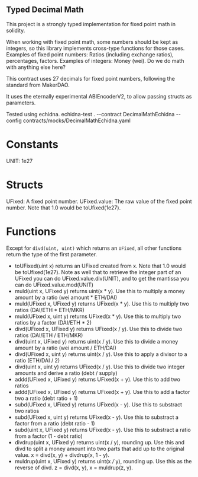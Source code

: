 ## Typed Decimal Math

This project is a strongly typed implementation for fixed point math in solidity.

When working with fixed point math, some numbers should be kept as integers, so this library implements cross-type functions for those cases.
Examples of fixed point numbers: Ratios (including exchange ratios), percentages, factors.
Examples of integers: Money (wei). Do we do math with anything else here?

This contract uses 27 decimals for fixed point numbers, following the standard from MakerDAO.

It uses the eternally experimental ABIEncoderV2, to allow passing structs as parameters.

Tested using echidna.
echidna-test . --contract DecimalMathEchidna --config contracts/mocks/DecimalMathEchidna.yaml

# Constants
UNIT: 1e27

# Structs
UFixed: A fixed point number.
UFixed.value: The raw value of the fixed point number. Note that 1.0 would be toUfixed(1e27).

# Functions

Except for `divd(uint, uint)` which returns an `UFixed`, all other functions return the type of the first parameter.

 - toUFixed(uint x) returns an UFixed created from x. 
 Note that 1.0 would be toUfixed(1e27). Note as well that to retrieve the integer part of an UFixed you can do UFixed.value.div(UNIT), and to get the mantissa you can do UFixed.value.mod(UNIT)
 - muld(uint x, UFixed y) returns uint(x * y).
 Use this to multiply a money amount by a ratio (wei amount * ETH/DAI)
 - muld(UFixed x, UFixed y) returns UFixed(x * y).
 Use this to multiply two ratios (DAI/ETH * ETH/MKR)
 - muld(UFixed x, uint y) returns UFixed(x * y).
 Use this to multiply two ratios by a factor (DAI/ETH * 2)
 - divd(UFixed x, UFixed y) returns UFixed(x / y).
 Use this to divide two ratios (DAI/ETH / ETH/MKR)
 - divd(uint x, UFixed y) returns uint(x / y). 
 Use this to divide a money amount by a ratio (wei amount / ETH/DAI)
  - divd(UFixed x, uint y) returns uint(x / y). 
 Use this to apply a divisor to a ratio (ETH/DAI / 2)
 - divd(uint x, uint y) returns UFixed(x / y).
 Use this to divide two integer amounts and derive a ratio (debt / supply)
 - addd(UFixed x, UFixed y) returns UFixed(x + y).
 Use this to add two ratios
 - addd(UFixed x, UFixed y) returns UFixed(x + y).
 Use this to add a factor two a ratio (debt ratio + 1)
 - subd(UFixed x, UFixed y) returns UFixed(x - y).
 Use this to substract two ratios
 - subd(UFixed x, uint y) returns UFixed(x - y).
 Use this to substract a factor from a ratio (debt ratio - 1)
 - subd(uint x, UFixed y) returns UFixed(x - y).
 Use this to substract a ratio from a factor (1 - debt ratio)
 - divdrup(uint x, UFixed y) returns uint(x / y), rounding up.
 Use this and divd to split a money amount into two parts that add up to the original value. x = divd(x, y) + divdrup(x, 1 - y).
 - muldrup(uint x, UFixed y) returns uint(x */* y), rounding up.
 Use this as the reverse of divd. z = divd(x, y), x = muldrup(z, y).
